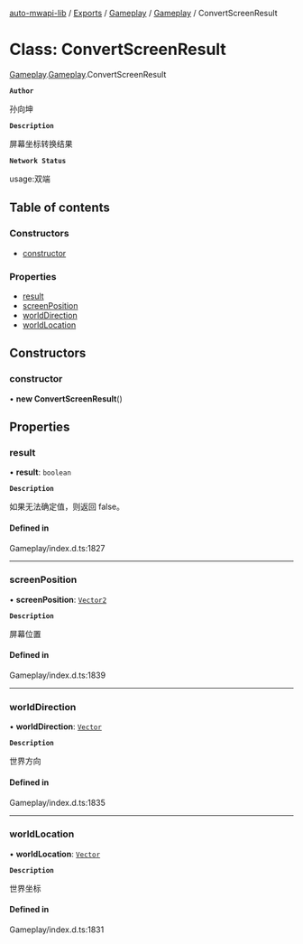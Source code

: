 [auto-mwapi-lib](../README.md) / [Exports](../modules.md) / [Gameplay](../modules/Gameplay.md) / [Gameplay](../modules/Gameplay.Gameplay.md) / ConvertScreenResult

# Class: ConvertScreenResult

[Gameplay](../modules/Gameplay.md).[Gameplay](../modules/Gameplay.Gameplay.md).ConvertScreenResult

**`Author`**

孙向坤

**`Description`**

屏幕坐标转换结果

**`Network Status`**

usage:双端

## Table of contents

### Constructors

- [constructor](Gameplay.Gameplay.ConvertScreenResult.md#constructor)

### Properties

- [result](Gameplay.Gameplay.ConvertScreenResult.md#result)
- [screenPosition](Gameplay.Gameplay.ConvertScreenResult.md#screenposition)
- [worldDirection](Gameplay.Gameplay.ConvertScreenResult.md#worlddirection)
- [worldLocation](Gameplay.Gameplay.ConvertScreenResult.md#worldlocation)

## Constructors

### constructor

• **new ConvertScreenResult**()

## Properties

### result

• **result**: `boolean`

**`Description`**

如果无法确定值，则返回  false。

#### Defined in

Gameplay/index.d.ts:1827

___

### screenPosition

• **screenPosition**: [`Vector2`](Type.Type.Vector2.md)

**`Description`**

屏幕位置

#### Defined in

Gameplay/index.d.ts:1839

___

### worldDirection

• **worldDirection**: [`Vector`](Type.Type.Vector.md)

**`Description`**

世界方向

#### Defined in

Gameplay/index.d.ts:1835

___

### worldLocation

• **worldLocation**: [`Vector`](Type.Type.Vector.md)

**`Description`**

世界坐标

#### Defined in

Gameplay/index.d.ts:1831
